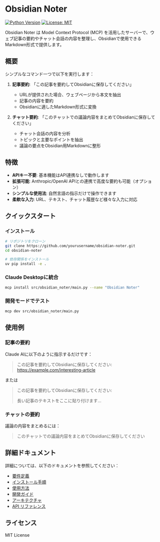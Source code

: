 # Obsidian Noter

[![Python Version](https://img.shields.io/badge/python-3.12%2B-blue)](https://www.python.org/downloads/)
[![License: MIT](https://img.shields.io/badge/License-MIT-yellow.svg)](https://opensource.org/licenses/MIT)

Obsidian Noter は Model Context Protocol (MCP) を活用したサーバーで、ウェブ記事の要約やチャット会話の内容を整理し、Obsidianで使用できるMarkdown形式で提供します。

## 概要

シンプルなコマンド一つで以下を実行します：

1. **記事要約**: 「この記事を要約してObsidianに保存してください」
   - URLが提供された場合、ウェブページから本文を抽出
   - 記事の内容を要約
   - Obsidianに適したMarkdown形式に変換

2. **チャット要約**: 「このチャットでの議論内容をまとめてObsidianに保存してください」
   - チャット会話の内容を分析
   - トピックと主要なポイントを抽出
   - 議論の要点をObsidian用Markdownに整形

## 特徴

- **APIキー不要**: 基本機能はAPI連携なしで動作します
- **拡張可能**: Anthropic/OpenAI APIとの連携で高度な要約も可能（オプション）
- **シンプルな使用法**: 自然言語の指示だけで操作できます
- **柔軟な入力**: URL、テキスト、チャット履歴など様々な入力に対応

## クイックスタート

### インストール

```bash
# リポジトリをクローン
git clone https://github.com/yourusername/obsidian-noter.git
cd obsidian-noter

# 依存関係をインストール
uv pip install -e .
```

### Claude Desktopに統合

```bash
mcp install src/obsidian_noter/main.py --name "Obsidian Noter"
```

### 開発モードでテスト

```bash
mcp dev src/obsidian_noter/main.py
```

## 使用例

### 記事の要約

Claude AIに以下のように指示するだけです：

> この記事を要約してObsidianに保存してください: https://example.com/interesting-article

または

> この記事を要約してObsidianに保存してください:
> 
> 長い記事のテキストをここに貼り付けます...

### チャットの要約

議論の内容をまとめるには：

> このチャットでの議論内容をまとめてObsidianに保存してください

## 詳細ドキュメント

詳細については、以下のドキュメントを参照してください：

- [要件定義](docs/requirements.md)
- [インストール手順](docs/installation.md)
- [使用方法](docs/usage.md)
- [開発ガイド](docs/development.md)
- [アーキテクチャ](docs/architecture.md)
- [API リファレンス](docs/api/)

## ライセンス

MIT License
